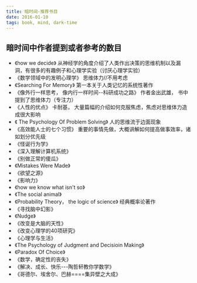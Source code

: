 ```yaml
---
title: 暗时间-推荐书目
date: 2016-01-10
tags: book, mind, dark-time
---
```


暗时间中作者提到或者参考的数目
---------------------------
* 《how we decide》 从神经学的角度介绍了人类作出决策的思维机制以及漏洞，有很多的有趣例子和心理学实验（讨厌心理学实验）
* 《数学领域中的发明心理学》 思维体力//不用考虑
* 《Searching For Memory》 第一本关于人类记忆的系统性著作
* 《像外行一样思考， 像内行一样时间--科研成功之路》 作者金出武雄， 书中提到了思维体力（专注力）
* 《人性的优点》 卡耐基， 大量篇幅的介绍如何克服焦虑，焦虑对思维体力造成很大影响
* 《 The Psychology Of Problem Solving》 人的思维流于边面现象
* 《高效能人士的七个习惯》 重要的事情先做，大概讲解如何提高做事效率，诸如划分优先级
* 《怪诞行为学》
* 《深入理解计算机系统》
* 《别做正常的傻瓜》
* 《Mistakes Were Made》
* 《欲望之源》
* 《影响力》
* 《how we know what isn't so》
* 《The social animal》
* 《Probability Theory， the logic of science》 经典概率论著作
* 《寻找脑中幻影》
* 《Nudge》
* 《改变是大脑的天性》
* 《改变心理学的40项研究》
* 《心理学与生活》
* 《The Psychology of Judgment and Decisioin Making》
* 《Paradox Of Choice》
* 《数学，确定性的丧失》
* 《解决、成长、快乐---陶哲轩教你学数学》
* 《哥德尔、埃舍尔、巴赫====集异壁之大成》
